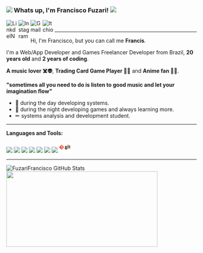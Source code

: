 ### <img src="https://www.flaticon.com/svg/static/icons/svg/838/838490.svg" width="24px" /> Whats up, I'm Francisco Fuzari!  <img src="https://www.flaticon.com/svg/static/icons/svg/3069/3069058.svg" width="24px" /> 

<a target="_blank" href="https://www.linkedin.com/in/francisco-fuzari-010912189/?trk=people-guest_profile-result-card_result-card_full-click&originalSubdomain=br">
  <img align="left" alt="LinkdeIN" width="32px" src="https://cdn0.iconfinder.com/data/icons/social-media-color-1/128/yumminky-social-media-62-256.png"/>
</a>
<a target="_blank" href="https://www.instagram.com/fuzarifrancisco/">
  <img align="left" alt="Instagram" width="32px" src="https://cdn4.iconfinder.com/data/icons/social-media-logos-6/512/62-instagram-256.png" />
</a>
<a target="_blank" href="mailto:franciscofuzaridev@gmail.com">
  <img align="left" alt="Gmail" width="32px" src="https://www.google.com/gmail/about/static/images/logo-gmail.png?cache=1adba63" />
</a>
<a target="_blank" href="https://fuzarifrancisco.itch.io/">
  <img align="left" alt="Itchio" width="32px" src="https://user-images.githubusercontent.com/7604468/87527283-e4b9eb00-c659-11ea-8281-dc9d8377ce30.png" />
</a>
</br>

---- 

Hi, I'm Francisco, but you can call me **Francis**. 

I'm a Web/App Developer and Games Freelancer Developer from Brazil, **20 years old** and **2 years of coding**. 

**A music lover ☠️👽**, **Trading Card Game Player 👾🤖** and **Anime fan 🍙🍡**.

**"sometimes all you need to do is listen to good music and let your imagination flow"**

* 🌝 during the day developing systems. 
* 🌚 during the night developing games and always learning more.
* ✏ systems analysis and development student.

----

**Languages and Tools:**  

<code><img height="30" src="https://seeklogo.com/images/C/c-sharp-c-logo-02F17714BA-seeklogo.com.png"></code>
<code><img height="30" src="https://upload.wikimedia.org/wikipedia/commons/thumb/6/61/HTML5_logo_and_wordmark.svg/200px-HTML5_logo_and_wordmark.svg.png"></code>
<code><img height="30" src="https://seeklogo.com/images/C/css3-logo-8724075274-seeklogo.com.png"></code>
<code><img height="30" src="https://cdn.iconscout.com/icon/free/png-512/typescript-1174965.png"></code>
<code><img height="30" src="https://image.flaticon.com/icons/png/512/552/552220.png"></code>
<code><img height="30" src="https://ionicframework.com/img/meta/logo.png"></code>
<code><img height="30" src="https://i0.wp.com/www.selectgame.com.br/wp-content/uploads/unityappicon-450x450.png"></code>
<code><img height="30" src="https://raw.githubusercontent.com/github/explore/80688e429a7d4ef2fca1e82350fe8e3517d3494d/topics/git/git.png"></code>

----
   
![FuzariFrancisco GitHub Stats](https://github-readme-stats.vercel.app/api?username=fuzarifrancisco&show_icons=true)
<a href="https://github.com/fuzarifrancisco?tab=repositories">
    <img align="left" src="https://github-readme-stats.vercel.app/api/top-langs/?username=fuzarifrancisco&layout=compact" width="400" height="200"/>
</a>


